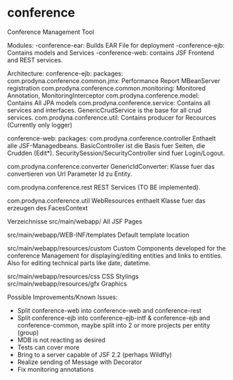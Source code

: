 conference
==========

Conference Management Tool


Modules:
-conference-ear: Builds EAR File for deployment
-conference-ejb: Contains models and Services
-conference-web: contains JSF Frontend and REST services.

Architecture:
conference-ejb:
packages:
com.prodyna.conference.common.jmx: Performance Report MBeanServer registration 
com.prodyna.conference.common.monitoring: Monitored Annotation, MonitoringInterceptor
com.prodyna.conference.model: Contains All JPA models
com.prodyna.conference.service: Contains all services and interfaces. GenericCrudService is the base for all crud services.
com.prodyna.conference.util: Contains producer for Recources (Currently only logger)


conference-web:
packages:
com.prodyna.conference.controller
Enthaelt alle JSF-Managedbeans. BasicController ist die Basis fuer Seiten, die Crudden (Edit*).
SecuritySession/SecurityController sind fuer Login/Logout.


com.prodyna.conference.converter
GenericIdConverter: Klasse fuer das convertieren von Url Parameter Id zu Entity.
 
com.prodyna.conference.rest
REST Services (TO BE implemented).

com.prodyna.conference.util
WebResources enthaelt Klasse fuer das erzeugen des FacesContext

Verzeichnisse
src/main/webapp/
All JSF Pages

src/main/webapp/WEB-INF/templates
Default template location

src/main/webapp/resources/custom
Custom Components developed for the conference Management for displaying/editing entities and links to entities. Also for editing technical parts like date, datetime.

src/main/webapp/resources/css
CSS Stylings
src/main/webapp/resources/gfx
Graphics



Possible Improvements/Known Issues:
* Split conference-web into conference-web and conference-rest
* Split conference-ejb into conference-ejb-intf & conference-ejb and conference-common, maybe split into 2 or more projects per entity (group)
* MDB is not reacting as desired
* Tests can cover more
* Bring to a server capable of JSF 2.2 (perhaps Wildfly)
* Realize sending of Message with Decorator
* Fix monitoring annotations
